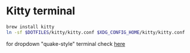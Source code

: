 # Kitty terminal
```bash
brew install kitty
ln -sf $DOTFILES/kitty/kitty.conf $XDG_CONFIG_HOME/kitty/kitty.conf
```

for dropdown "quake-style" terminal check [here](../phoenix/README.md)
